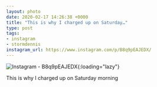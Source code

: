 ```yaml
---
layout: photo
date: 2020-02-17 14:26:38 +0000
title: "This is why I charged up on Saturday…"
type: post
tags:
- instagram
- stormdennis
instagram_url: https://www.instagram.com/p/B8q9pEAJEDX/
---
```


![Instagram - B8q9pEAJEDX](https://colinseymour.co.uk/img/B8q9pEAJEDX.jpg){:loading="lazy"}

This is why I charged up on Saturday morning

